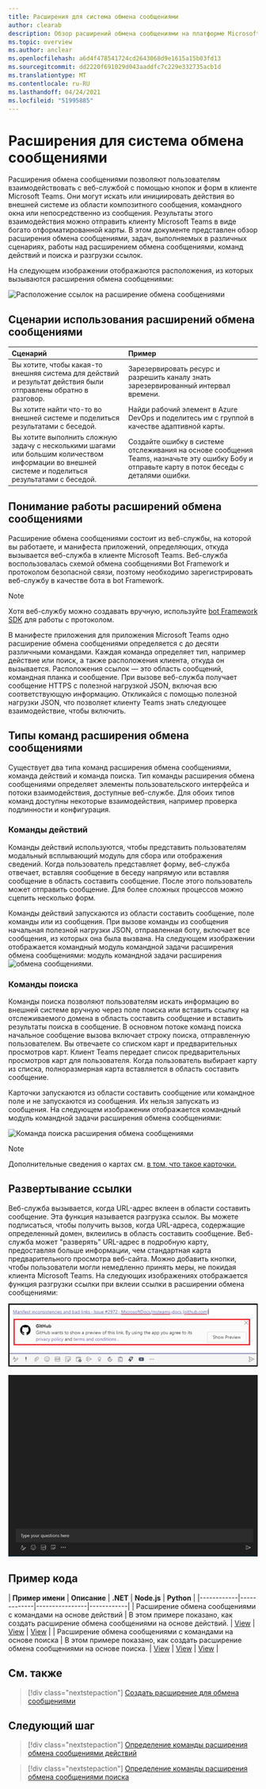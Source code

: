 ```yaml
---
title: Расширения для система обмена сообщениями
author: clearab
description: Обзор расширений обмена сообщениями на платформе Microsoft Teams
ms.topic: overview
ms.author: anclear
ms.openlocfilehash: a6d4f478541724cd2643068d9e1615a15b03fd13
ms.sourcegitcommit: dd2220f691029d043aaddfc7c229e332735acb1d
ms.translationtype: MT
ms.contentlocale: ru-RU
ms.lasthandoff: 04/24/2021
ms.locfileid: "51995885"
---
```

# <a name="messaging-extensions"></a>Расширения для система обмена сообщениями

Расширения обмена сообщениями позволяют пользователям взаимодействовать с веб-службой с помощью кнопок и форм в клиенте Microsoft Teams. Они могут искать или инициировать действия во внешней системе из области композитного сообщения, командного окна или непосредственно из сообщения. Результаты этого взаимодействия можно отправить клиенту Microsoft Teams в виде богато отформатированной карты. В этом документе представлен обзор расширения обмена сообщениями, задач, выполняемых в различных сценариях, работы над расширением обмена сообщениями, команд действий и поиска и разгрузки ссылок.

На следующем изображении отображаются расположения, из которых вызываются расширения обмена сообщениями:

![Расположение ссылок на расширение обмена сообщениями](~/assets/images/messaging-extension-invoke-locations.png)

## <a name="scenarios-where-messaging-extensions-are-used"></a>Сценарии использования расширений обмена сообщениями

| Сценарий | Пример |
|:-----------------|:-----------------|
|Вы хотите, чтобы какая-то внешняя система для действий и результат действия были отправлены обратно в разговор.|Зарезервировать ресурс и разрешить каналу знать зарезервированный интервал времени.|
|Вы хотите найти что-то во внешней системе и поделиться результатами с беседой.|Найди рабочий элемент в Azure DevOps и поделитесь им с группой в качестве адаптивной карты.|
|Вы хотите выполнить сложную задачу с несколькими шагами или большим количеством информации во внешней системе и поделиться результатами с беседой.|Создайте ошибку в системе отслеживания на основе сообщения Teams, назначьте эту ошибку Бобу и отправьте карту в поток беседы с деталями ошибки.|

## <a name="understand-how-messaging-extensions-work"></a>Понимание работы расширений обмена сообщениями

Расширение обмена сообщениями состоит из веб-службы, на которой вы работаете, и манифеста приложений, определяющих, откуда вызывается веб-служба в клиенте Microsoft Teams. Веб-служба воспользовалась схемой обмена сообщениями Bot Framework и протоколом безопасной связи, поэтому необходимо зарегистрировать веб-службу в качестве бота в bot Framework. 

> [!NOTE]
> Хотя веб-службу можно создавать вручную, используйте [bot Framework SDK](https://github.com/microsoft/botframework) для работы с протоколом.

В манифесте приложения для приложения Microsoft Teams одно расширение обмена сообщениями определяется с до десяти различными командами. Каждая команда определяет тип, например действие или поиск, а также расположения клиента, откуда он вызывается. Расположения ссылок — это область сообщений, командная планка и сообщение. При вызове веб-служба получает сообщение HTTPS с полезной нагрузкой JSON, включая всю соответствующую информацию. Откликайся с помощью полезной нагрузки JSON, что позволяет клиенту Teams знать следующее взаимодействие, чтобы включить. 

## <a name="types-of-messaging-extension-commands"></a>Типы команд расширения обмена сообщениями

Существует два типа команд расширения обмена сообщениями, команда действий и команда поиска. Тип команды расширения обмена сообщениями определяет элементы пользовательского интерфейса и потоки взаимодействия, доступные веб-службе. Для обоих типов команд доступны некоторые взаимодействия, например проверка подлинности и конфигурация.

### <a name="action-commands"></a>Команды действий

Команды действий используются, чтобы представить пользователям модальный всплывающий модуль для сбора или отображения сведений. Когда пользователь представляет форму, веб-служба отвечает, вставляя сообщение в беседу напрямую или вставляя сообщение в область составить сообщение. После этого пользователь может отправить сообщение. Для более сложных процессов можно сцепить несколько форм.

Команды действий запускаются из области составить сообщение, поле команды или из сообщения. При вызове команды из сообщения начальная полезной нагрузки JSON, отправленная боту, включает все сообщения, из которых она была вызвана. На следующем изображении отображается командный модуль командной задачи расширения обмена сообщениями: модуль командной задачи расширения ![ обмена сообщениями.](~/assets/images/task-module.png)

### <a name="search-commands"></a>Команды поиска

Команды поиска позволяют пользователям искать информацию во внешней системе вручную через поле поиска или вставить ссылку на отслеживаемого домена в область составить сообщение и вставить результаты поиска в сообщение. В основном потоке команд поиска начальное сообщение вызова включает строку поиска, отправленную пользователем. Вы отвечаете со списком карт и предварительных просмотров карт. Клиент Teams передает список предварительных просмотров карт для пользователя. Когда пользователь выбирает карту из списка, полноразмерная карта вставляется в область составить сообщение.

Карточки запускаются из области составить сообщение или командное поле и не запускаются из сообщения. Их нельзя запускать из сообщения.
На следующем изображении отображается командный модуль командной задачи расширения обмена сообщениями:

![Команда поиска расширения обмена сообщениями](~/assets/images/search-extension.png)

> [!NOTE]
> Дополнительные сведения о картах см. [в том, что такое карточки.](../task-modules-and-cards/what-are-cards.md)

## <a name="link-unfurling"></a>Развертывание ссылки

Веб-служба вызывается, когда URL-адрес вклеен в области составить сообщение. Эта функция называется разгрузка ссылок. Вы можете подписаться, чтобы получить вызов, когда URL-адреса, содержащие определенный домен, вклеились в область составить сообщение. Веб-служба может "разверять" URL-адрес в подробную карту, предоставляя больше информации, чем стандартная карта предварительного просмотра веб-сайта. Можно добавить кнопки, чтобы пользователи могли немедленно принять меры, не покидая клиента Microsoft Teams.
На следующих изображениях отображается функция разгрузки ссылки при вклеии ссылки в расширении обмена сообщениями:
 
![unfurl link](../assets/images/messaging-extension/unfurl-link.png)

![разгрузка ссылки](../assets/images/messaging-extension/link-unfurl.gif)

## <a name="code-sample"></a>Пример кода

| **Пример имени** | **Описание** | **.NET** | **Node.js** | **Python** |
|------------|-------------|----------------|------------|
| Расширение обмена сообщениями с командами на основе действий | В этом примере показано, как создать расширение обмена сообщениями на основе действий. | [View](https://github.com/microsoft/BotBuilder-Samples/tree/master/samples/csharp_dotnetcore/51.teams-messaging-extensions-action) | [View](https://github.com/microsoft/BotBuilder-Samples/tree/master/samples/javascript_nodejs/51.teams-messaging-extensions-action) | [View](https://github.com/microsoft/BotBuilder-Samples/tree/main/samples/python/51.teams-messaging-extensions-action) |
| Расширение обмена сообщениями с командами на основе поиска | В этом примере показано, как создать расширение обмена сообщениями на основе поиска. | [View](https://github.com/microsoft/BotBuilder-Samples/tree/master/samples/csharp_dotnetcore/50.teams-messaging-extensions-search) | [View](https://github.com/microsoft/BotBuilder-Samples/tree/master/samples/javascript_nodejs/50.teams-messaging-extensions-search) | [View](https://github.com/microsoft/BotBuilder-Samples/tree/main/samples/python/50.teams-messaging-extension-search) |

## <a name="see-also"></a>См. также

> [!div class="nextstepaction"]
> [Создать расширение для обмена сообщениями](../build-your-first-app/build-messaging-extension.md)


## <a name="next-step"></a>Следующий шаг

> [!div class="nextstepaction"]
> [Определение команды расширения обмена сообщениями действий](~/messaging-extensions/how-to/action-commands/define-action-command.md)

> [!div class="nextstepaction"]
> [Определение команды расширения обмена сообщениями поиска](~/messaging-extensions/how-to/search-commands/define-search-command.md)

